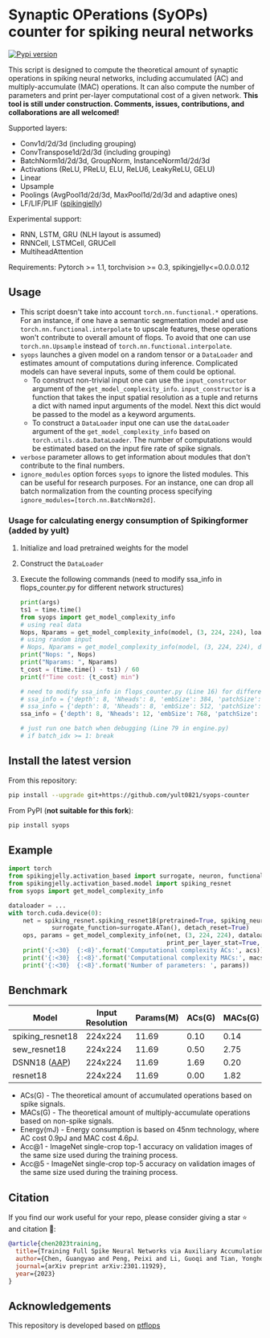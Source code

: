 # Synaptic OPerations (SyOPs) counter for spiking neural networks
[![Pypi version](https://img.shields.io/pypi/v/syops.svg)](https://pypi.org/project/syops/)
<!-- [![Build Status](https://travis-ci.com/iCGY96/syops-counter.svg?branch=master)](https://travis-ci.com/iCGY96/syops-counter) -->

This script is designed to compute the theoretical amount of synaptic operations 
in spiking neural networks, including accumulated (AC) and multiply-accumulate (MAC) operations. 
It can also compute the number of parameters and
print per-layer computational cost of a given network.
__This tool is still under construction. 
Comments, issues, contributions, and collaborations are all welcomed!__


Supported layers:
- Conv1d/2d/3d (including grouping)
- ConvTranspose1d/2d/3d (including grouping)
- BatchNorm1d/2d/3d, GroupNorm, InstanceNorm1d/2d/3d
- Activations (ReLU, PReLU, ELU, ReLU6, LeakyReLU, GELU)
- Linear
- Upsample
- Poolings (AvgPool1d/2d/3d, MaxPool1d/2d/3d and adaptive ones)
- LF/LIF/PLIF ([spikingjelly](https://github.com/fangwei123456/spikingjelly))

Experimental support:
- RNN, LSTM, GRU (NLH layout is assumed)
- RNNCell, LSTMCell, GRUCell
- MultiheadAttention

Requirements: Pytorch >= 1.1, torchvision >= 0.3, spikingjelly<=0.0.0.0.12

## Usage

- This script doesn't take into account `torch.nn.functional.*` operations. For an instance, if one have a semantic segmentation model and use `torch.nn.functional.interpolate` to upscale features, these operations won't contribute to overall amount of flops. To avoid that one can use `torch.nn.Upsample` instead of `torch.nn.functional.interpolate`.
- `syops` launches a given model on a random tensor or a `DataLoader` and estimates amount of computations during inference. Complicated models can have several inputs, some of them could be optional. 
	- To construct non-trivial input one can use the `input_constructor` argument of the `get_model_complexity_info`. `input_constructor` is a function that takes the input spatial resolution as a tuple and returns a dict with named input arguments of the model. Next this dict would be passed to the model as a keyword arguments.
	- To construct a `DataLoader` input one can use the `dataLoader` argument of the `get_model_complexity_info` based on `torch.utils.data.DataLoader`. The number of computations would be estimated based on the input fire rate of spike signals.
- `verbose` parameter allows to get information about modules that don't contribute to the final numbers.
- `ignore_modules` option forces `syops` to ignore the listed modules. This can be useful
for research purposes. For an instance, one can drop all batch normalization from the counting process
specifying `ignore_modules=[torch.nn.BatchNorm2d]`.

### Usage for calculating energy consumption of Spikingformer (added by yult)
1. Initialize and load pretrained weights for the model
2. Construct the `DataLoader`
3. Execute the following commands (need to modify ssa_info in flops_counter.py for different network structures)
   
    ```python
    print(args)
    ts1 = time.time()
    from syops import get_model_complexity_info
    # using real data
    Nops, Nparams = get_model_complexity_info(model, (3, 224, 224), loader_eval, as_strings=True, print_per_layer_stat=True, verbose=True, syops_units='Mac', param_units=' ', output_precision=3)
    # using random input
    # Nops, Nparams = get_model_complexity_info(model, (3, 224, 224), dataloader=None, as_strings=True, print_per_layer_stat=True, verbose=True, syops_units='Mac', param_units=' ', output_precision=3)
    print("Nops: ", Nops)
    print("Nparams: ", Nparams)
    t_cost = (time.time() - ts1) / 60
    print(f"Time cost: {t_cost} min")

    # need to modify ssa_info in flops_counter.py (Line 16) for different network structures
    # ssa_info = {'depth': 8, 'Nheads': 8, 'embSize': 384, 'patchSize': 14, 'Tsteps': 4}  # lifconvbn-8-384
    # ssa_info = {'depth': 8, 'Nheads': 8, 'embSize': 512, 'patchSize': 14, 'Tsteps': 4}  # lifconvbn-8-512
    ssa_info = {'depth': 8, 'Nheads': 12, 'embSize': 768, 'patchSize': 14, 'Tsteps': 4}  # lifconvbn-8-768

    # just run one batch when debugging (Line 79 in engine.py)
    # if batch_idx >= 1: break
    ```

## Install the latest version
From this repository:
```bash
pip install --upgrade git+https://github.com/yult0821/syops-counter
```

From PyPI (**not suitable for this fork**):
```bash
pip install syops
```

## Example
```python
import torch
from spikingjelly.activation_based import surrogate, neuron, functional
from spikingjelly.activation_based.model import spiking_resnet
from syops import get_model_complexity_info

dataloader = ...
with torch.cuda.device(0):
    net = spiking_resnet.spiking_resnet18(pretrained=True, spiking_neuron=neuron.IFNode, 
			surrogate_function=surrogate.ATan(), detach_reset=True)
    ops, params = get_model_complexity_info(net, (3, 224, 224), dataloader, as_strings=True,
                                            print_per_layer_stat=True, verbose=True)
    print('{:<30}  {:<8}'.format('Computational complexity ACs:', acs))
    print('{:<30}  {:<8}'.format('Computational complexity MACs:', macs))
    print('{:<30}  {:<8}'.format('Number of parameters: ', params))
```

## Benchmark
Model             | Input Resolution | Params(M) | ACs(G)  | MACs(G) | Energy (mJ) | Acc@1       | Acc@5
---               |---               |---        |---      |---      |---          | ---         |---
spiking_resnet18  |224x224           | 11.69     | 0.10    | 0.14    | 0.734       | 62.32       | 84.05
sew_resnet18      |224x224           | 11.69     | 0.50    | 2.75    | 13.10       | 63.18       | 84.53
DSNN18 ([AAP](https://github.com/iCGY96/AAP)) | 224x224 | 11.69 | 1.69 | 0.20 | 2.44 | 63.46     | 85.14
resnet18          |224x224           | 11.69     | 0.00    | 1.82    | 8.372       | 69.76       | 89.08


* ACs(G) - The theoretical amount of accumulated operations based on spike signals.
* MACs(G) - The theoretical amount of multiply-accumulate operations based on non-spike signals.
* Energy(mJ) - Energy consumption is based on 45nm technology, where AC cost 0.9pJ and MAC cost 4.6pJ.
* Acc@1 - ImageNet single-crop top-1 accuracy on validation images of the same size used during the training process.
* Acc@5 - ImageNet single-crop top-5 accuracy on validation images of the same size used during the training process.


## Citation

If you find our work useful for your repo, please consider giving a star :star: and citation :beer::

```bibtex
@article{chen2023training,
  title={Training Full Spike Neural Networks via Auxiliary Accumulation Pathway},
  author={Chen, Guangyao and Peng, Peixi and Li, Guoqi and Tian, Yonghong},
  journal={arXiv preprint arXiv:2301.11929},
  year={2023}
}
```

## Acknowledgements

This repository is developed based on [ptflops](https://github.com/sovrasov/flops-counter.pytorch)
